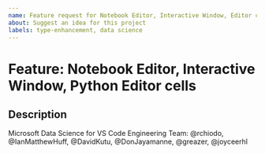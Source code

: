 ```yaml
---
name: Feature request for Notebook Editor, Interactive Window, Editor cells
about: Suggest an idea for this project
labels: type-enhancement, data science
---
```


# Feature: Notebook Editor, Interactive Window, Python Editor cells

<!-----------------------------------------------------------------------------------------------
                                                      ***PLEASE READ***
If this issue doesn't relate to Jupyter Notebooks, Python Interactive Window features
or other "cell"-based features of the Python extension, please use the main Python feature
request template instead of this one. ***Thank you!***
------------------------------------------------------------------------------------------------->

## Description

Microsoft Data Science for VS Code Engineering Team: @rchiodo, @IanMatthewHuff, @DavidKutu, @DonJayamanne, @greazer, @joyceerhl

